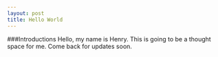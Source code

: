 ```yaml
---
layout: post
title: Hello World
---
```


###Introductions
Hello, my name is Henry. This is going to be a thought space for me. Come back for updates soon.